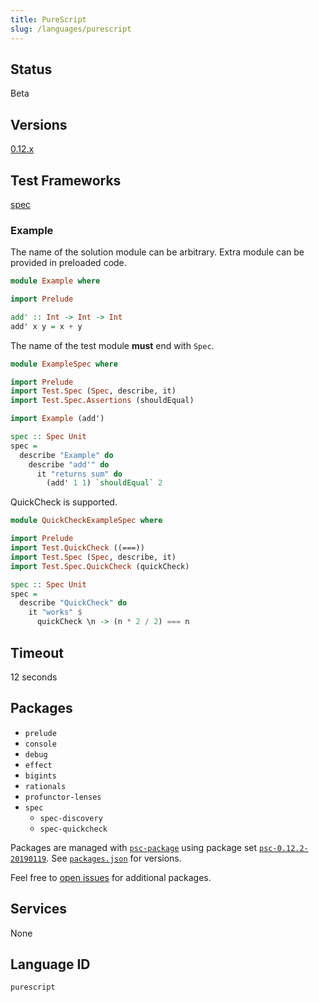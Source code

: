 ```yaml
---
title: PureScript
slug: /languages/purescript
---
```



## Status

Beta

## Versions

[0.12.x](https://github.com/purescript/purescript/releases/tag/v0.12.2)

## Test Frameworks

[spec](https://purescript-spec.github.io/purescript-spec)

### Example

The name of the solution module can be arbitrary. Extra module can be provided in preloaded code.
```purescript
module Example where

import Prelude

add' :: Int -> Int -> Int
add' x y = x + y
```

The name of the test module **must** end with `Spec`.
```purescript
module ExampleSpec where

import Prelude
import Test.Spec (Spec, describe, it)
import Test.Spec.Assertions (shouldEqual)

import Example (add')

spec :: Spec Unit
spec =
  describe "Example" do
    describe "add'" do
      it "returns sum" do
        (add' 1 1) `shouldEqual` 2
```
QuickCheck is supported.
```purescript
module QuickCheckExampleSpec where

import Prelude
import Test.QuickCheck ((===))
import Test.Spec (Spec, describe, it)
import Test.Spec.QuickCheck (quickCheck)

spec :: Spec Unit
spec =
  describe "QuickCheck" do
    it "works" $
      quickCheck \n -> (n * 2 / 2) === n
```

## Timeout

12 seconds

## Packages

- `prelude`
- `console`
- `debug`
- `effect`
- `bigints`
- `rationals`
- `profunctor-lenses`
- `spec`
  - `spec-discovery`
  - `spec-quickcheck`

Packages are managed with [`psc-package`](https://github.com/purescript/psc-package) using package set [`psc-0.12.2-20190119`](https://github.com/purescript/package-sets/tree/psc-0.12.2-20190119). See [`packages.json`](https://github.com/purescript/package-sets/blob/psc-0.12.2-20190119/packages.json) for versions.

Feel free to [open issues](https://github.com/Codewars/codewars-runner-cli/issues/new) for additional packages.

## Services

None

## Language ID

`purescript`
